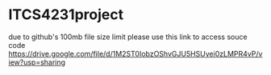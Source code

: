 # ITCS4231project
due to github's 100mb file size limit please use this link to access souce code
https://drive.google.com/file/d/1M2ST0IobzOShvGJU5HSUyei0zLMPR4vP/view?usp=sharing
